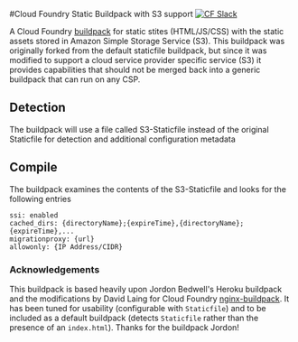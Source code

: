 #Cloud Foundry Static Buildpack with S3 support
[![CF Slack](https://s3.amazonaws.com/buildpacks-assets/buildpacks-slack.svg)](http://slack.cloudfoundry.org)

A Cloud Foundry [buildpack](http://docs.cloudfoundry.org/buildpacks/) for static stites (HTML/JS/CSS) with the static assets stored in Amazon Simple Storage Service (S3).
This buildpack was originally forked from the default staticfile buildpack, but since it was modified to support a cloud service provider specific service (S3) it provides capabilities that should not be merged back into a generic buildpack that can run on any CSP.

## Detection
The buildpack will use a file called S3-Staticfile instead of the original Staticfile for detection and additional configuration metadata

## Compile
The buildpack examines the contents of the S3-Staticfile and looks for the following entries
```
ssi: enabled
cached_dirs: {directoryName};{expireTime},{directoryName};{expireTime},...
migrationproxy: {url}
allowonly: {IP Address/CIDR}
```

### Acknowledgements

This buildpack is based heavily upon Jordon Bedwell's Heroku buildpack and the modifications by David Laing for Cloud Foundry [nginx-buildpack](https://github.com/cloudfoundry-community/nginx-buildpack). It has been tuned for usability (configurable with `Staticfile`) and to be included as a default buildpack (detects `Staticfile` rather than the presence of an `index.html`). Thanks for the buildpack Jordon!

